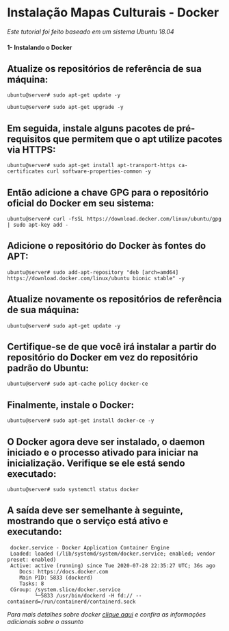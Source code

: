 # Instalação Mapas Culturais - Docker

  _Este tutorial foi feito baseado em um sistema Ubuntu 18.04_

  #### 1- Instalando o Docker
  
  ## Atualize os repositórios de referência de sua máquina:
  
  ```
  ubuntu@server# sudo apt-get update -y
  ```
  ```
  ubuntu@server# sudo apt-get upgrade -y
  ````
  ## Em seguida, instale alguns pacotes de pré-requisitos que permitem que o apt utilize pacotes via HTTPS:
  
  ```
  ubuntu@server# sudo apt-get install apt-transport-https ca-certificates curl software-properties-common -y
  ```
  
  ## Então adicione a chave GPG para o repositório oficial do Docker em seu sistema:
  
  ```
  ubuntu@server# curl -fsSL https://download.docker.com/linux/ubuntu/gpg | sudo apt-key add -
  ```
  ## Adicione o repositório do Docker às fontes do APT:
  
  ```
  ubuntu@server# sudo add-apt-repository "deb [arch=amd64] https://download.docker.com/linux/ubuntu bionic stable" -y
  ```
  
  ## Atualize novamente os repositórios de referência de sua máquina:
  
  ```
  ubuntu@server# sudo apt-get update -y
  ```
  
  ## Certifique-se de que você irá instalar a partir do repositório do Docker em vez do repositório padrão do Ubuntu:
  
  ```
  ubuntu@server# sudo apt-cache policy docker-ce
  ```
  
  ## Finalmente, instale o Docker:
  
  ```
  ubuntu@server# sudo apt-get install docker-ce -y
  ```
  
  ## O Docker agora deve ser instalado, o daemon iniciado e o processo ativado para iniciar na inicialização. Verifique se ele está sendo executado:
  
  ```
  ubuntu@server# sudo systemctl status docker
  ```
  
  ## A saída deve ser semelhante à seguinte, mostrando que o serviço está ativo e executando:
  
  ```
   docker.service - Docker Application Container Engine
   Loaded: loaded (/lib/systemd/system/docker.service; enabled; vendor preset: enabled)
   Active: active (running) since Tue 2020-07-28 22:35:27 UTC; 36s ago
      Docs: https://docs.docker.com
      Main PID: 5833 (dockerd)
      Tasks: 8
   CGroup: /system.slice/docker.service
           └─5833 /usr/bin/dockerd -H fd:// --containerd=/run/containerd/containerd.sock
  ```
  
  _Para mais detalhes sobre docker [clique aqui](https://www.digitalocean.com/community/tutorials/como-instalar-e-usar-o-docker-no-ubuntu-18-04-pt) e confira as informações adicionais sobre o assunto_
  
